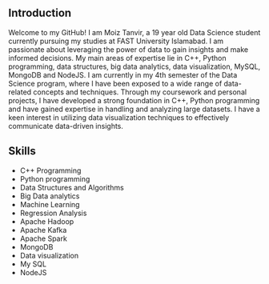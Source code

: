 ## Introduction

Welcome to my GitHub! I am Moiz Tanvir, a 19 year old Data Science student currently pursuing my studies at FAST University Islamabad. I am passionate about leveraging the power of data to gain insights and make informed decisions. My main areas of expertise lie in C++, Python programming, data structures, big data analytics, data visualization, MySQL, MongoDB and NodeJS.
I am currently in my 4th semester of the Data Science program, where I have been exposed to a wide range of data-related concepts and techniques. Through my coursework and personal projects, I have developed a strong foundation in C++, Python programming and have gained expertise in handling and analyzing large datasets. I have a keen interest in utilizing data visualization techniques to effectively communicate data-driven insights.

## Skills
- C++ Programming
- Python programming
- Data Structures and Algorithms
- Big Data analytics
- Machine Learning
- Regression Analysis
- Apache Hadoop
- Apache Kafka
- Apache Spark
- MongoDB
- Data visualization
- My SQL
- NodeJS
